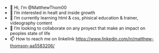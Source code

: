 - 👋 Hi, I’m @MatthewThom00
- 👀 I’m interested in healt and inside growth
- 🌱 I’m currently learning html & css, phisical education & trainer, videography content
- 💞️ I’m looking to collaborate on any proyect that make an impact on peoples state of life
- 📫 How to reach me on linkelink https://www.linkedin.com/in/matthew-thomson-aa5583206/

<!---
MatthewThom00/MatthewThom00 is a ✨ special ✨ repository because its `README.md` (this file) appears on your GitHub profile.
You can click the Preview link to take a look at your changes.
--->
